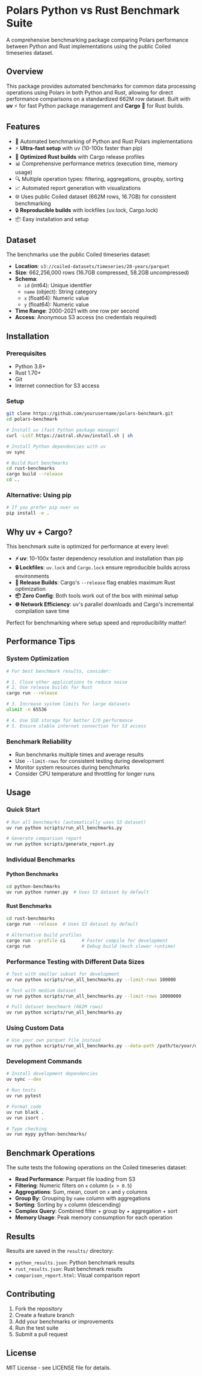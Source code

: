 # Polars Python vs Rust Benchmark Suite

A comprehensive benchmarking package comparing Polars performance between Python and Rust implementations using the public Coiled timeseries dataset.

## Overview

This package provides automated benchmarks for common data processing operations using Polars in both Python and Rust, allowing for direct performance comparisons on a standardized 662M row dataset. Built with **uv** ⚡ for fast Python package management and **Cargo** 🦀 for Rust builds.

## Features

- 🚀 Automated benchmarking of Python and Rust Polars implementations
- ⚡ **Ultra-fast setup** with uv (10-100x faster than pip)
- 🦀 **Optimized Rust builds** with Cargo release profiles
- 📊 Comprehensive performance metrics (execution time, memory usage)
- 🔍 Multiple operation types: filtering, aggregations, groupby, sorting
- 📈 Automated report generation with visualizations
- 🌐 Uses public Coiled dataset (662M rows, 16.7GB) for consistent benchmarking
- 🔒 **Reproducible builds** with lockfiles (uv.lock, Cargo.lock)
- 📦 Easy installation and setup

## Dataset

The benchmarks use the public Coiled timeseries dataset:
- **Location**: `s3://coiled-datasets/timeseries/20-years/parquet`
- **Size**: 662,256,000 rows (16.7GB compressed, 58.2GB uncompressed)
- **Schema**: 
  - `id` (int64): Unique identifier
  - `name` (object): String category
  - `x` (float64): Numeric value
  - `y` (float64): Numeric value
- **Time Range**: 2000-2021 with one row per second
- **Access**: Anonymous S3 access (no credentials required)

## Installation

### Prerequisites
- Python 3.8+
- Rust 1.70+
- Git
- Internet connection for S3 access

### Setup
```bash
git clone https://github.com/yourusername/polars-benchmark.git
cd polars-benchmark

# Install uv (fast Python package manager)
curl -LsSf https://astral.sh/uv/install.sh | sh

# Install Python dependencies with uv
uv sync

# Build Rust benchmarks
cd rust-benchmarks
cargo build --release
cd ..
```

### Alternative: Using pip
```bash
# If you prefer pip over uv
pip install -e .
```

## Why uv + Cargo?

This benchmark suite is optimized for performance at every level:

- **⚡ uv**: 10-100x faster dependency resolution and installation than pip
- **🔒 Lockfiles**: `uv.lock` and `Cargo.lock` ensure reproducible builds across environments  
- **🚀 Release Builds**: Cargo's `--release` flag enables maximum Rust optimization
- **📦 Zero Config**: Both tools work out of the box with minimal setup
- **🌐 Network Efficiency**: uv's parallel downloads and Cargo's incremental compilation save time

Perfect for benchmarking where setup speed and reproducibility matter!

## Performance Tips

### System Optimization
```bash
# For best benchmark results, consider:

# 1. Close other applications to reduce noise
# 2. Use release builds for Rust
cargo run --release

# 3. Increase system limits for large datasets
ulimit -n 65536

# 4. Use SSD storage for better I/O performance
# 5. Ensure stable internet connection for S3 access
```

### Benchmark Reliability
- Run benchmarks multiple times and average results
- Use `--limit-rows` for consistent testing during development
- Monitor system resources during benchmarks
- Consider CPU temperature and throttling for longer runs

## Usage

### Quick Start
```bash
# Run all benchmarks (automatically uses S3 dataset)
uv run python scripts/run_all_benchmarks.py

# Generate comparison report
uv run python scripts/generate_report.py
```

### Individual Benchmarks

#### Python Benchmarks
```bash
cd python-benchmarks
uv run python runner.py  # Uses S3 dataset by default
```

#### Rust Benchmarks
```bash
cd rust-benchmarks
cargo run --release  # Uses S3 dataset by default

# Alternative build profiles
cargo run --profile ci      # Faster compile for development
cargo run                   # Debug build (much slower runtime)
```

### Performance Testing with Different Data Sizes
```bash
# Test with smaller subset for development
uv run python scripts/run_all_benchmarks.py --limit-rows 100000

# Test with medium dataset
uv run python scripts/run_all_benchmarks.py --limit-rows 10000000

# Full dataset benchmark (662M rows)
uv run python scripts/run_all_benchmarks.py
```

### Using Custom Data
```bash
# Use your own parquet file instead
uv run python scripts/run_all_benchmarks.py --data-path /path/to/your/data.parquet
```

### Development Commands
```bash
# Install development dependencies
uv sync --dev

# Run tests
uv run pytest

# Format code
uv run black .
uv run isort .

# Type checking
uv run mypy python-benchmarks/
```

## Benchmark Operations

The suite tests the following operations on the Coiled timeseries dataset:
- **Read Performance**: Parquet file loading from S3
- **Filtering**: Numeric filters on `x` column (`x > 0.5`)
- **Aggregations**: Sum, mean, count on `x` and `y` columns
- **Group By**: Grouping by `name` column with aggregations
- **Sorting**: Sorting by `x` column (descending)
- **Complex Query**: Combined filter + group by + aggregation + sort
- **Memory Usage**: Peak memory consumption for each operation

## Results

Results are saved in the `results/` directory:
- `python_results.json`: Python benchmark results
- `rust_results.json`: Rust benchmark results  
- `comparison_report.html`: Visual comparison report

## Contributing

1. Fork the repository
2. Create a feature branch
3. Add your benchmarks or improvements
4. Run the test suite
5. Submit a pull request

## License

MIT License - see LICENSE file for details.
